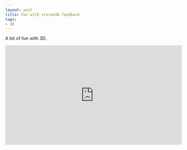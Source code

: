 ```yaml
---
layout: post
title: Fun with stereo3D feedback
tags:
- 3D
---
```


A bit of fun with 3D. 

<iframe width="560" height="315" src="https://www.youtube.com/embed/4G9e7v-0-v4" frameborder="0" allowfullscreen></iframe>
